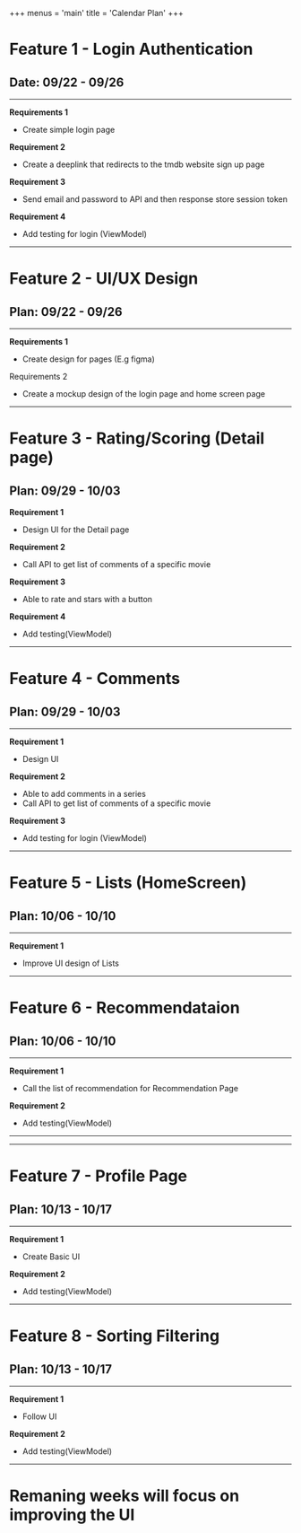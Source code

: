+++
menus = 'main'
title = 'Calendar Plan'
+++

# Feature 1 - Login Authentication
## Date: 09/22 - 09/26
---
**Requirements 1**
  - Create simple login page

**Requirement 2**
  - Create a deeplink that redirects to the tmdb website sign up page
  
**Requirement 3**
  - Send email and password to API and then response store session token
  
**Requirement 4**
  - Add testing for login (ViewModel)
---
# Feature 2 - UI/UX Design
## Plan:  09/22 - 09/26

---

**Requirements 1**
  - Create design for pages (E.g figma)
  
Requirements 2
  - Create a mockup design of the login page and home screen page

---
# Feature 3 - Rating/Scoring (Detail page)
## Plan:  09/29 - 10/03

**Requirement 1**
  - Design UI for the Detail page

**Requirement 2** 
  - Call API to get list of comments of a specific movie

**Requirement 3** 
  - Able to rate and stars with a button

**Requirement 4**
  - Add testing(ViewModel)

---
# Feature 4 - Comments
## Plan:  09/29 - 10/03
---
**Requirement 1** 
  - Design UI

**Requirement 2**
  - Able to add comments in a series
  - Call API to get list of comments of a specific movie

**Requirement 3**
  - Add testing for login (ViewModel)


---
# Feature 5 - Lists (HomeScreen)
## Plan:  10/06 - 10/10
---
**Requirement 1** 
- Improve UI design of Lists

---
# Feature 6 - Recommendataion
## Plan:  10/06 - 10/10
---
**Requirement 1** 
- Call the list of recommendation for Recommendation Page

**Requirement 2**
- Add testing(ViewModel)
---

---
# Feature 7 - Profile Page
## Plan:  10/13 - 10/17
---
**Requirement 1**
- Create Basic UI 

**Requirement 2**
  - Add testing(ViewModel)

---

# Feature 8 - Sorting Filtering
## Plan:  10/13 - 10/17
---
**Requirement 1** 
- Follow UI

**Requirement 2**
  - Add testing(ViewModel)

---


# Remaning weeks will focus on improving the UI
